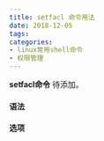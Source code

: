 ```yaml
---
title: setfacl 命令用法
date: 2018-12-05
tags:
categories: 
- linux常用shell命令
- 权限管理
---
```

**setfacl命令** 待添加。
<!-- more --> 
#### **语法**


#### **选项**
